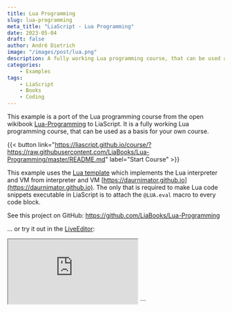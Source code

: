 ```yaml
---
title: Lua Programming
slug: lua-programming
meta_title: "LiaScript - Lua Programming"
date: 2023-05-04
draft: false
author: André Dietrich
image: "/images/post/lua.png"
description: A fully working Lua programming course, that can be used as a basis for your own course.
categories:
    - Examples
tags: 
    - LiaScript
    - Books
    - Coding
---
```


This example is a port of the Lua programming course from the open wikibook [Lua-Programming](https://en.wikibooks.org/wiki/Lua_Programming) to LiaScript. It is a fully working Lua programming course, that can be used as a basis for your own course.

{{< button link="https://liascript.github.io/course/?https://raw.githubusercontent.com/LiaBooks/Lua-Programming/master/README.md" label="Start Course" >}}

This example uses the [Lua template](https://github.com/liaTemplates/Lua) which implements the Lua interpreter and VM from interpreter and VM [https://daurnimator.github.io](https://daurnimator.github.io). The only that is required to make Lua code snippets executable in LiaScript is to attach the `@LUA.eval` macro to every code block.

See this project on GitHub: https://github.com/LiaBooks/Lua-Programming

... or try it out in the [LiveEditor](https://liascript.github.io/LiveEditor/?/show/file/https://raw.githubusercontent.com/LiaBooks/Lua-Programming/master/README.md):

<iframe loading="lazy" class="liveeditor" src="https://liascript.github.io/LiveEditor/?/show/file/https://raw.githubusercontent.com/LiaBooks/Lua-Programming/master/README.md"></iframe>
```
